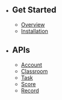- ## Get Started
    - [Overview](/{{route}}/{{version}}/overview)
    - [Installation](/{{route}}/{{version}}/installation)
- ## APIs
    - [Account](/{{route}}/{{version}}/account)
    - [Classroom](/{{route}}/{{version}}/classroom)
    - [Task](/{{route}}/{{version}}/task)
    - [Score](/{{route}}/{{version}}/score)
    - [Record](/{{route}}/{{version}}/record)